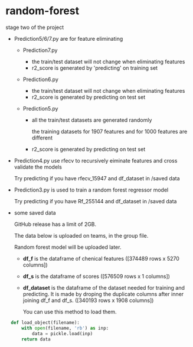 # random-forest
stage two of the project

* Prediction5/6/7.py are for feature eliminating

  * Prediction7.py

    * the train/test dataset will not change when eliminating features
    * r2_score is generated by 'predicting' on training set

  * Prediction6.py

    * the train/test dataset will not change when eliminating features
    * r2_score is generated by predicting on test set

  * Prediction5.py 

    * all the train/test datasets are generated randomly

      the training datasets for 1907 features and for 1000 features are different

    * r2_score is generated by predicting on test set

* Prediction4.py use rfecv to recursively eiminate features and cross validate the models

  Try predicting if you have rfecv_15947 and df_dataset in /saved data

* Prediction3.py is used to train a random forest regressor model

  Try predicting if you have Rf_255144 and df_dataset in /saved data

* some saved data

	GitHub release has a limit of 2GB.

	The data below is uploaded on teams, in the group file.

	Random forest model will be uploaded later.

  - **df_f** is the dataframe of chenical features ([374489 rows x 5270 columns])

  - **df_s** is the dataframe of scores ([576509 rows x 1 columns])
  
  * **df_dataset** is the dataframe of the dataset needed for training and predicting. It is made by droping the duplicate columns after inner joining df_f and df_s. ([340193 rows x 1908 columns])
  
  	You can use this method to load them.	
  
```python
  def load_object(filename):
      with open(filename, 'rb') as inp:
          data = pickle.load(inp)
      return data
```

  